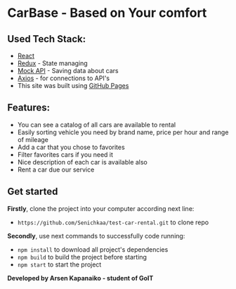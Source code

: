 # CarBase - Based on Your comfort

## Used Tech Stack:

- [React](https://react.dev/)
- [Redux](https://redux.js.org/) - State managing
- [Mock API](https://mockapi.io/) - Saving data about cars
- [Axios](https://axios-http.com/) - for connections to API's
- This site was built using [GitHub Pages](https://pages.github.com/)

## Features:

- You can see a catalog of all cars are available to rental
- Easily sorting vehicle you need by brand name, price per hour and range of
  mileage
- Add a car that you chose to favorites
- Filter favorites cars if you need it
- Nice description of each car is available also
- Rent a car due our service

## Get started

**Firstly**, clone the project into your computer according next line:

- `https://github.com/Senichkaa/test-car-rental.git` to clone repo

**Secondly**, use next commands to successfully code running:

- `npm install` to download all project's dependencies
- `npm build` to build the project before starting
- `npm start` to start the project

**Developed by Arsen Kapanaiko - student of GoIT**
